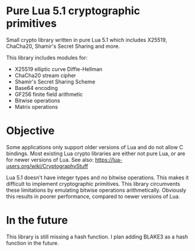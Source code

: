 # Pure Lua 5.1 cryptographic primitives 
Small crypto library written in pure Lua 5.1 which includes X25519, ChaCha20, Shamir's Secret Sharing and more.

This library includes modules for:

- X25519 elliptic curve Diffie-Hellman
- ChaCha20 stream cipher
- Shamir's Secret Sharing Scheme
- Base64 encoding
- GF256 finite field arithmetic
- Bitwise operations
- Matrix operations

# Objective
Some applications only support older versions of Lua and do not allow C bindings. Most existing Lua crypto libraries are either not pure Lua, or are for newer versions of Lua.
See also: https://lua-users.org/wiki/CryptographyStuff

Lua 5.1 doesn't have integer types and no bitwise operations. This makes it difficult to implement cryptographic primitives.
This library circumvents these limitations by emulating bitwise operations arithmetically. Obviously this results in poorer performance, compared to newer versions of Lua.

# In the future
This library is still missing a hash function. I plan adding BLAKE3 as a hash function in the future.
